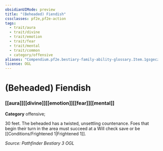 ```yaml
---
obsidianUIMode: preview
title: "(Beheaded) Fiendish"
cssclasses: pf2e,pf2e-action
tags:
  - trait/aura
  - trait/divine
  - trait/emotion
  - trait/fear
  - trait/mental
  - trait/common
  - category/offensive
aliases: "Compendium.pf2e.bestiary-family-ability-glossary.Item.1gsgecz7rhvHeiCX"
license: OGL
---
```

# (Beheaded) Fiendish

### [[aura]][[divine]][[emotion]][[fear]][[mental]]

**Category** offensive; 




30 feet. The beheaded has a twisted, unsettling countenance. Foes that begin their turn in the area must succeed at a Will check save or be [[Conditions/Frightened 1|Frightened 1]].

*Source: Pathfinder Bestiary 3*
*OGL*